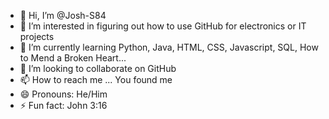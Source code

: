 - 👋 Hi, I’m @Josh-S84
- 👀 I’m interested in figuring out how to use GitHub for electronics or IT projects
- 🌱 I’m currently learning Python, Java, HTML, CSS, Javascript, SQL, How to Mend a Broken Heart...
- 💞️ I’m looking to collaborate on GitHub
- 📫 How to reach me ... You found me
- 😄 Pronouns: He/Him 
- ⚡ Fun fact: John 3:16

<!---
Josh-S84/Josh-S84 is a ✨ special ✨ repository because its `README.md` (this file) appears on your GitHub profile.
You can click the Preview link to take a look at your changes.
--->
